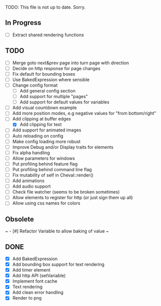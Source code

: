 TODO: This file is not up to date. Sorry.


## In Progress
- [ ] Extract shared rendering functions

## TODO
- [ ] Merge goto next&prev page into turn page with direction
- [ ] Decide on http response for page changes
- [ ] Fix default for bounding boxes
- [ ] Use BakedExpression where sensible
- [ ] Change config format
	- [ ] Add general config section
	- [ ] Add support for multiple "pages"
	- [ ] Add support for default values for variables
- [ ] Add visual countdown example
- [ ] Add more position modes, e.g negative values for "from bottom/right"
- [ ] Add clipping at buffer edges
	- [x] Add clipping for text
- [ ] Add support for animated images
- [ ] Auto reloading on config
- [ ] Make config loading more robust
- [ ] Improve Debug and/or Display traits for elements
- [ ] Fix alpha handling
- [ ] Allow parameters for windows
- [ ] Put profiling behind feature flag
- [ ] Put profiling behind command line flag
- [ ] Fix mutability of self in Cheval::render()
- [ ] Add animations
- [ ] Add audio support
- [ ] Check file watcher (seems to be broken sometimes)
- [ ] Allow elements to register for http (or just sign them up all)
- [ ] Allow using css names for colors

## Obsolete
~ - [#] Refactor Variable to allow baking of value ~


## DONE
- [x] Add BakedExpression
- [x] Add bounding box support for text rendering
- [x] Add timer element
- [x] Add http API (setVariable)
- [x] Implement font cache
- [x] Text rendering
- [x] Add clean error handling
- [x] Render to png
